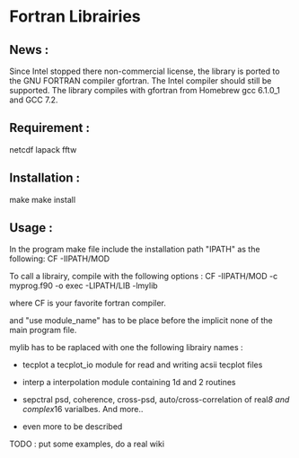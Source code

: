Fortran Librairies
===============================

News :
------
Since Intel stopped there non-commercial license, the library is ported to the GNU FORTRAN compiler gfortran.
The Intel compiler should still be supported.
The library compiles with gfortran from Homebrew gcc 6.1.0_1 and GCC 7.2.

Requirement :
-------------
netcdf
lapack
fftw

Installation :
--------------
make
make install

Usage :
-------
In the program make file include the installation path "IPATH" as the following:
CF -IIPATH/MOD

To call a librairy, compile with the following options :
CF -IIPATH/MOD -c myprog.f90 -o exec -LIPATH/LIB -lmylib

where CF is your favorite fortran compiler.

and "use module_name" has to be place before the implicit none of the main
program file.

mylib has to be raplaced with one the following librairy names :
- tecplot
  a tecplot_io module for read and writing acsii tecplot files

- interp
  a interpolation module containing 1d and 2 routines

- sepctral
  psd, coherence, cross-psd, auto/cross-correlation of real*8 and complex*16 varialbes. And more..

- even more to be described

TODO : put some examples, do a real wiki
